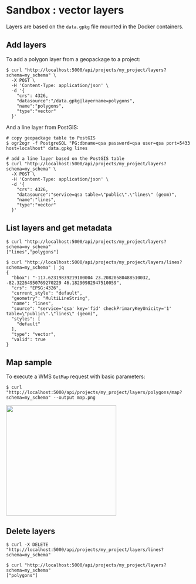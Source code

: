 # Sandbox : vector layers

Layers are based on the `data.gpkg` file mounted in the Docker containers.

## Add layers

To add a polygon layer from a geopackage to a project:

```` console
$ curl "http://localhost:5000/api/projects/my_project/layers?schema=my_schema" \
  -X POST \
  -H 'Content-Type: application/json' \
  -d '{
    "crs": 4326,
    "datasource":"/data.gpkg|layername=polygons",
    "name":"polygons",
    "type":"vector"
  }'
````

And a line layer from PostGIS:

```` console
# copy geopackage table to PostGIS
$ ogr2ogr -f PostgreSQL "PG:dbname=qsa password=qsa user=qsa port=5433 host=localhost" data.gpkg lines

# add a line layer based on the PostGIS table
$ curl "http://localhost:5000/api/projects/my_project/layers?schema=my_schema" \
  -X POST \
  -H 'Content-Type: application/json' \
  -d '{
    "crs": 4326,
    "datasource":"service=qsa table=\"public\".\"lines\" (geom)",
    "name":"lines",
    "type":"vector"
  }'
````

## List layers and get metadata

```` console
$ curl "http://localhost:5000/api/projects/my_project/layers?schema=my_schema"
["lines","polygons"]
````

```` console
$ curl "http://localhost:5000/api/projects/my_project/layers/lines?schema=my_schema" | jq
{
  "bbox": "-117.62319839219100004 23.20820580488510032, -82.32264950769270229 46.18290982947510059",
  "crs": "EPSG:4326",
  "current_style": "default",
  "geometry": "MultiLineString",
  "name": "lines",
  "source": "service='qsa' key='fid' checkPrimaryKeyUnicity='1' table=\"public\".\"lines\" (geom)",
  "styles": [
    "default"
  ],
  "type": "vector",
  "valid": true
}
````

## Map sample

To execute a WMS `GetMap` request with basic parameters:

```` console
$ curl "http://localhost:5000/api/projects/my_project/layers/polygons/map?schema=my_schema" --output map.png
````

<img src="../../images/map.png" width="300">

## Delete layers

```` console
$ curl -X DELETE "http://localhost:5000/api/projects/my_project/layers/lines?schema=my_schema"

$ curl "http://localhost:5000/api/projects/my_project/layers?schema=my_schema"
["polygons"]
````
